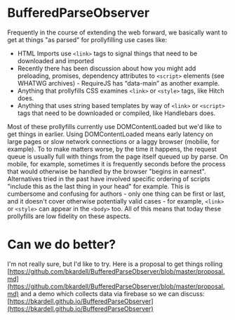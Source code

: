 BufferedParseObserver
====

Frequently in the course of extending the web forward, we basically want to get at things "as parsed" for prollyfilling use cases like:

* HTML Imports use `<link>` tags to signal things that need to be downloaded and imported
* Recently there has been discussion about how you might add preloading, promises, dependency attributes to `<script>` elements (see WHATWG archives) - RequireJS has “data-main” as another example.
* Anything that prollyfills CSS examines `<link>` or `<style>` tags, like Hitch does.
* Anything that uses string based templates by way of `<link>` or `<script>` tags that need to be downloaded or compiled, like Handlebars does.

Most of these prollyfills currently use DOMContentLoaded but we'd like to get things in earlier. Using DOMContentLoaded means early latency on large pages or slow network connections or a laggy browser (mobilie, for example).  To to make matters worse, by the time it happens, the request queue is usually full with things from the page itself queued up by parse.  On mobile, for example, sometimes it is frequently seconds before the process that would otherwise be handled by the browser "begins in earnest".  Alternatives tried in the past have involved specific ordering of scripts "include this as the last thing in your head" for example. This is cumbersome and confusing for authors - only one thing can be first or last, and it doesn't cover otherwise potentially valid cases - for example, `<link>` or `<style>` can appear in the `<body>` too. All of this means that today these prollyfills are low fidelity on these aspects. 

Can we do better?  
==================
I'm not really sure, but I'd like to try.  Here is a proposal to get things rolling [https://github.com/bkardell/BufferedParseObserver/blob/master/proposal.md](https://github.com/bkardell/BufferedParseObserver/blob/master/proposal.md) and a demo which collects data via firebase so we can discuss: [https://bkardell.github.io/BufferedParseObserver](https://bkardell.github.io/BufferedParseObserver)
